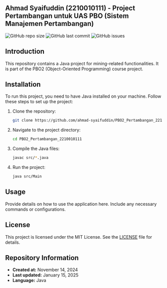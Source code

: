 ## Ahmad Syaifuddin (2210010111) - Project Pertambangan untuk UAS PBO (Sistem Manajemen Pertambangan)

![GitHub repo size](https://img.shields.io/github/repo-size/ahmad-syaifuddin/PBO2_Pertambangan_2210010111)
![GitHub last commit](https://img.shields.io/github/last-commit/ahmad-syaifuddin/PBO2_Pertambangan_2210010111)
![GitHub issues](https://img.shields.io/github/issues/ahmad-syaifuddin/PBO2_Pertambangan_2210010111)

## Introduction
This repository contains a Java project for mining-related functionalities. It is part of the PBO2 (Object-Oriented Programming) course project.

## Installation
To run this project, you need to have Java installed on your machine. Follow these steps to set up the project:
1. Clone the repository:
    ```bash
    git clone https://github.com/ahmad-syaifuddin/PBO2_Pertambangan_2210010111.git
    ```
2. Navigate to the project directory:
    ```bash
    cd PBO2_Pertambangan_2210010111
    ```
3. Compile the Java files:
    ```bash
    javac src/*.java
    ```
4. Run the project:
    ```bash
    java src/Main
    ```

## Usage
Provide details on how to use the application here. Include any necessary commands or configurations.

## License
This project is licensed under the MIT License. See the [LICENSE](https://github.com/ahmad-syaifuddin/PBO2_Pertambangan_2210010111/blob/main/LICENSE) file for details.

## Repository Information
- **Created at:** November 14, 2024
- **Last updated:** January 15, 2025
- **Language:** Java


